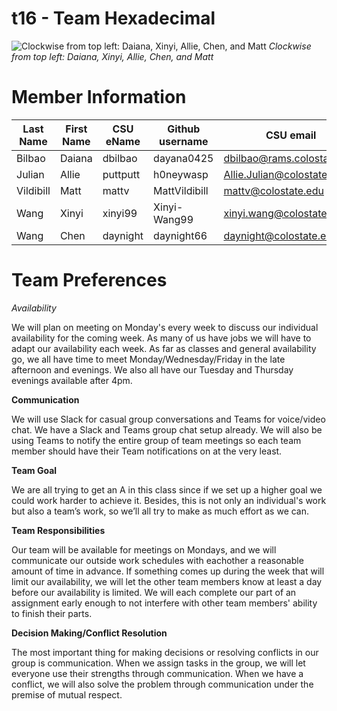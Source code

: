 # t16 - Team Hexadecimal
![Clockwise from top left: Daiana, Xinyi, Allie, Chen, and Matt](team/images/TeamHex.jpg)
*Clockwise from top left: Daiana, Xinyi, Allie, Chen, and Matt*

# Member Information 
Last Name | First Name | CSU eName | Github username | CSU email
------------ | ------------- | ------------- | ------------- | -------------
Bilbao | Daiana | dbilbao | dayana0425 | dbilbao@rams.colostate.edu
Julian | Allie | puttputt| h0neywasp | Allie.Julian@colostate.edu
Vildibill  | Matt | mattv | MattVildibill | mattv@colostate.edu
Wang  | Xinyi | xinyi99 | Xinyi-Wang99 | xinyi.wang@colostate.edu
Wang  | Chen | daynight | daynight66 | daynight@colostate.edu

# Team Preferences

_Availability_

We will plan on meeting on Monday's every week to discuss our individual availability for the coming week. As many of us have jobs we will have to adapt our availability each week. As far as classes and general availability go, we all have time to meet Monday/Wednesday/Friday in the late afternoon and evenings. We also all have our Tuesday and Thursday evenings available after 4pm. 

__Communication__

We will use Slack for casual group conversations and Teams for voice/video chat. We have a Slack and Teams group chat setup already. We will also be using Teams to notify the entire group of team meetings so each team member should have their Team notifications on at the very least. 

**Team Goal**

We are all trying to get an A in this class since if we set up a higher goal we could work harder to achieve it. Besides, this is not only an individual's work but also a team’s work, so we’ll all try to make as much effort as we can.

**Team Responsibilities**

Our team will be available for meetings on Mondays, and we will communicate our outside work schedules with eachother a reasonable amount of time in advance. If something comes up during the week that will limit our availability, we will let the other team members know at least a day before our availability is limited. We will each complete our part of an assignment early enough to not interfere with other team members' ability to finish their parts.

**Decision Making/Conflict Resolution**

The most important thing for making decisions or resolving conflicts in our group is communication. When we assign tasks in the group, we will let everyone use their strengths through communication. When we have a conflict, we will also solve the problem through communication under the premise of mutual respect.
